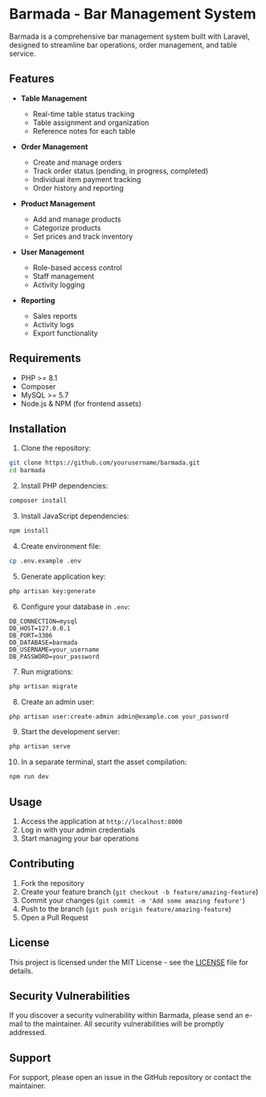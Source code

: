 # Barmada - Bar Management System

Barmada is a comprehensive bar management system built with Laravel, designed to streamline bar operations, order management, and table service.

## Features

- **Table Management**
  - Real-time table status tracking
  - Table assignment and organization
  - Reference notes for each table

- **Order Management**
  - Create and manage orders
  - Track order status (pending, in progress, completed)
  - Individual item payment tracking
  - Order history and reporting

- **Product Management**
  - Add and manage products
  - Categorize products
  - Set prices and track inventory

- **User Management**
  - Role-based access control
  - Staff management
  - Activity logging

- **Reporting**
  - Sales reports
  - Activity logs
  - Export functionality

## Requirements

- PHP >= 8.1
- Composer
- MySQL >= 5.7
- Node.js & NPM (for frontend assets)

## Installation

1. Clone the repository:
```bash
git clone https://github.com/yourusername/barmada.git
cd barmada
```

2. Install PHP dependencies:
```bash
composer install
```

3. Install JavaScript dependencies:
```bash
npm install
```

4. Create environment file:
```bash
cp .env.example .env
```

5. Generate application key:
```bash
php artisan key:generate
```

6. Configure your database in `.env`:
```env
DB_CONNECTION=mysql
DB_HOST=127.0.0.1
DB_PORT=3306
DB_DATABASE=barmada
DB_USERNAME=your_username
DB_PASSWORD=your_password
```

7. Run migrations:
```bash
php artisan migrate
```

8. Create an admin user:
```bash
php artisan user:create-admin admin@example.com your_password
```

9. Start the development server:
```bash
php artisan serve
```

10. In a separate terminal, start the asset compilation:
```bash
npm run dev
```

## Usage

1. Access the application at `http://localhost:8000`
2. Log in with your admin credentials
3. Start managing your bar operations

## Contributing

1. Fork the repository
2. Create your feature branch (`git checkout -b feature/amazing-feature`)
3. Commit your changes (`git commit -m 'Add some amazing feature'`)
4. Push to the branch (`git push origin feature/amazing-feature`)
5. Open a Pull Request

## License

This project is licensed under the MIT License - see the [LICENSE](LICENSE) file for details.

## Security Vulnerabilities

If you discover a security vulnerability within Barmada, please send an e-mail to the maintainer. All security vulnerabilities will be promptly addressed.

## Support

For support, please open an issue in the GitHub repository or contact the maintainer.
